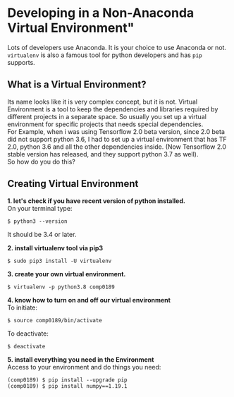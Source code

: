 # Developing in a Non-Anaconda Virtual Environment"

Lots of developers use Anaconda. It is your choice to use Anaconda or not.
`virtualenv` is also a famous tool for python developers and has `pip` supports.

## What is a Virtual Environment?
Its name looks like it is very complex concept, but it is not. 
Virtual Environment is a tool to keep the dependencies and libraries required by different projects in a separate space. 
So usually you set up a virtual environment for specific projects that needs special dependencies.  
For Example, when i was using Tensorflow 2.0 beta version, since 2.0 beta did not support python 3.6, I had to set up a
virtual environment that has TF 2.0, python 3.6 and all the other dependencies inside. 
(Now Tensorflow 2.0 stable version has released, and they support python 3.7 as well).  
So how do you do this?

## Creating Virtual Environment
**1. let's check if you have recent version of python installed.**  
On your terminal type:
```
$ python3 --version
```
It should be 3.4 or later.  


**2. install virtualenv tool via pip3** 
```
$ sudo pip3 install -U virtualenv
```

**3. create your own virtual environment.**  
```
$ virtualenv -p python3.8 comp0189
```


**4. know how to turn on and off our virtual environment**  
To initiate:
```
$ source comp0189/bin/activate
```

To deactivate:
```
$ deactivate
```

**5. install everything you need in the Environment**  
Access to your environment and do things you need:
```
(comp0189) $ pip install --upgrade pip
(comp0189) $ pip install numpy==1.19.1
```